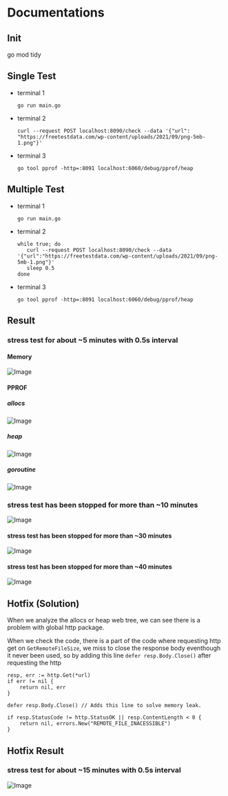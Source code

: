 # Documentations
## Init
   go mod tidy

## Single Test
- terminal 1

      go run main.go

- terminal 2

      curl --request POST localhost:8090/check --data '{"url": "https://freetestdata.com/wp-content/uploads/2021/09/png-5mb-1.png"}'

- terminal 3

      go tool pprof -http=:8091 localhost:6060/debug/pprof/heap

## Multiple Test
- terminal 1

      go run main.go

- terminal 2

      while true; do 
         curl --request POST localhost:8090/check --data '{"url":"https://freetestdata.com/wp-content/uploads/2021/09/png-5mb-1.png"}'
         sleep 0.5
      done

- terminal 3

      go tool pprof -http=:8091 localhost:6060/debug/pprof/heap


## Result

### stress test for about ~5 minutes with 0.5s interval

#### Memory
![Image](profile_top.jpg)

#### PPROF

##### allocs

![Image](profile_allocs.svg)

##### heap

![Image](profile_heap.svg)

##### goroutine

![Image](profile_goroutine.svg)

### stress test has been stopped for more than ~10 minutes

![Image](profile_top2.jpg)

#### stress test has been stopped for more than ~30 minutes

![Image](profile_top3.jpg)

#### stress test has been stopped for more than ~40 minutes

![Image](profile_top4.jpg)

## Hotfix (Solution)

When we analyze the allocs or heap web tree,
we can see there is a problem with global http package.

When we check the code,
there is a part of the code where requesting http get on `GetRemoteFileSize`,
we miss to close the response body eventhough it never been used,
so by adding this line `defer resp.Body.Close()` after requesting the http

    resp, err := http.Get(*url)
    if err != nil {
        return nil, err
    }

    defer resp.Body.Close() // Adds this line to solve memory leak.
    
    if resp.StatusCode != http.StatusOK || resp.ContentLength < 0 {
        return nil, errors.New("REMOTE_FILE_INACESSIBLE")
    }


## Hotfix Result

### stress test for about ~15 minutes with 0.5s interval

![Image](profile_top5.jpg)
